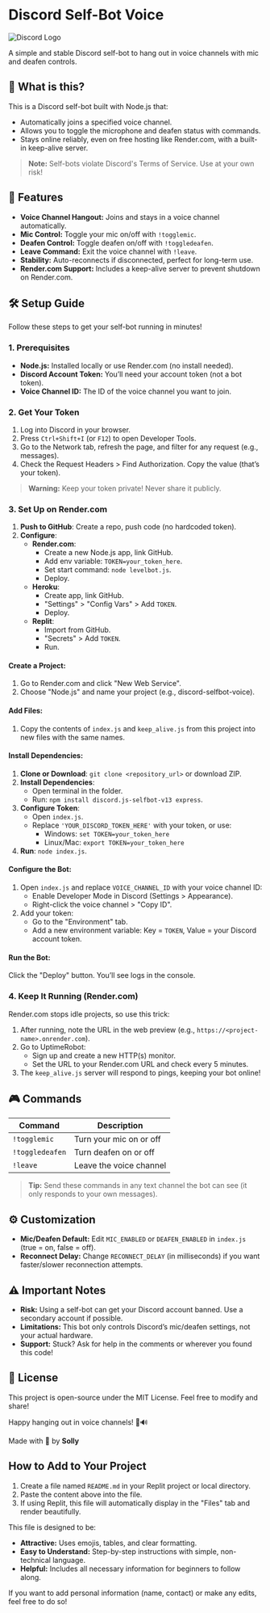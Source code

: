 # Discord Self-Bot Voice

![Discord Logo](https://img.shields.io/badge/Discord-Self--Bot--Voice-blue)

A simple and stable Discord self-bot to hang out in voice channels with mic and deafen controls.

## 🚀 What is this?

This is a Discord self-bot built with Node.js that:
- Automatically joins a specified voice channel.
- Allows you to toggle the microphone and deafen status with commands.
- Stays online reliably, even on free hosting like Render.com, with a built-in keep-alive server.

> **Note:** Self-bots violate Discord's Terms of Service. Use at your own risk!

## 🌟 Features

- **Voice Channel Hangout:** Joins and stays in a voice channel automatically.
- **Mic Control:** Toggle your mic on/off with `!togglemic`.
- **Deafen Control:** Toggle deafen on/off with `!toggledeafen`.
- **Leave Command:** Exit the voice channel with `!leave`.
- **Stability:** Auto-reconnects if disconnected, perfect for long-term use.
- **Render.com Support:** Includes a keep-alive server to prevent shutdown on Render.com.

## 🛠️ Setup Guide

Follow these steps to get your self-bot running in minutes!

### 1. Prerequisites

- **Node.js:** Installed locally or use Render.com (no install needed).
- **Discord Account Token:** You’ll need your account token (not a bot token).
- **Voice Channel ID:** The ID of the voice channel you want to join.

### 2. Get Your Token

1. Log into Discord in your browser.
2. Press `Ctrl+Shift+I` (or `F12`) to open Developer Tools.
3. Go to the Network tab, refresh the page, and filter for any request (e.g., messages).
4. Check the Request Headers > Find Authorization. Copy the value (that’s your token).

> **Warning:** Keep your token private! Never share it publicly.

### 3. Set Up on Render.com
1. **Push to GitHub**: Create a repo, push code (no hardcoded token).
2. **Configure**:
   - **Render.com**:
     - Create a new Node.js app, link GitHub.
     - Add env variable: `TOKEN=your_token_here`.
     - Set start command: `node levelbot.js`.
     - Deploy.
   - **Heroku**:
     - Create app, link GitHub.
     - "Settings" > "Config Vars" > Add `TOKEN`.
     - Deploy.
   - **Replit**:
     - Import from GitHub.
     - "Secrets" > Add `TOKEN`.
     - Run.

#### Create a Project:

1. Go to Render.com and click "New Web Service".
2. Choose "Node.js" and name your project (e.g., discord-selfbot-voice).

#### Add Files:

1. Copy the contents of `index.js` and `keep_alive.js` from this project into new files with the same names.

#### Install Dependencies:
1. **Clone or Download**: `git clone <repository_url>` or download ZIP.
2. **Install Dependencies**:
   - Open terminal in the folder.
   - Run: `npm install discord.js-selfbot-v13 express`.
3. **Configure Token**:
   - Open `index.js`.
   - Replace `'YOUR_DISCORD_TOKEN_HERE'` with your token, or use:
     - Windows: `set TOKEN=your_token_here`
     - Linux/Mac: `export TOKEN=your_token_here`
4. **Run**: `node index.js`.

#### Configure the Bot:

1. Open `index.js` and replace `VOICE_CHANNEL_ID` with your voice channel ID:
   - Enable Developer Mode in Discord (Settings > Appearance).
   - Right-click the voice channel > "Copy ID".
2. Add your token:
   - Go to the "Environment" tab.
   - Add a new environment variable: Key = `TOKEN`, Value = your Discord account token.

#### Run the Bot:

Click the "Deploy" button. You’ll see logs in the console.

### 4. Keep It Running (Render.com)

Render.com stops idle projects, so use this trick:
1. After running, note the URL in the web preview (e.g., `https://<project-name>.onrender.com`).
2. Go to UptimeRobot:
   - Sign up and create a new HTTP(s) monitor.
   - Set the URL to your Render.com URL and check every 5 minutes.
3. The `keep_alive.js` server will respond to pings, keeping your bot online!

## 🎮 Commands

| Command       | Description                  |
|---------------|------------------------------|
| `!togglemic`  | Turn your mic on or off      |
| `!toggledeafen` | Turn deafen on or off       |
| `!leave`      | Leave the voice channel      |

> **Tip:** Send these commands in any text channel the bot can see (it only responds to your own messages).

## ⚙️ Customization

- **Mic/Deafen Default:** Edit `MIC_ENABLED` or `DEAFEN_ENABLED` in `index.js` (true = on, false = off).
- **Reconnect Delay:** Change `RECONNECT_DELAY` (in milliseconds) if you want faster/slower reconnection attempts.

## ⚠️ Important Notes

- **Risk:** Using a self-bot can get your Discord account banned. Use a secondary account if possible.
- **Limitations:** This bot only controls Discord’s mic/deafen settings, not your actual hardware.
- **Support:** Stuck? Ask for help in the comments or wherever you found this code!

## 📜 License

This project is open-source under the MIT License. Feel free to modify and share!

Happy hanging out in voice channels! 🎤🔊

Made with 💜 by **Solly**

## How to Add to Your Project

1. Create a file named `README.md` in your Replit project or local directory.
2. Paste the content above into the file.
3. If using Replit, this file will automatically display in the "Files" tab and render beautifully.

This file is designed to be:
- **Attractive:** Uses emojis, tables, and clear formatting.
- **Easy to Understand:** Step-by-step instructions with simple, non-technical language.
- **Helpful:** Includes all necessary information for beginners to follow along.

If you want to add personal information (name, contact) or make any edits, feel free to do so!
